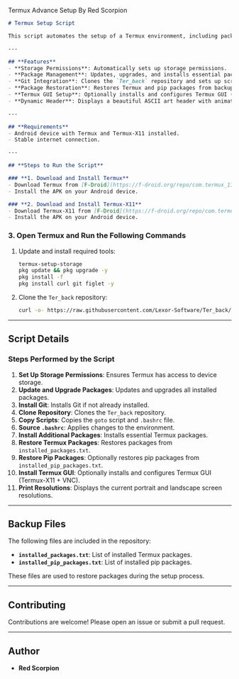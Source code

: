 Termux Advance Setup By Red Scorpion

```markdown
# Termux Setup Script

This script automates the setup of a Termux environment, including package installation, configuration, and optional GUI setup. It is designed to make the process of setting up Termux quick and easy.

---

## **Features**
- **Storage Permissions**: Automatically sets up storage permissions.
- **Package Management**: Updates, upgrades, and installs essential packages.
- **Git Integration**: Clones the `Ter_back` repository and sets up scripts.
- **Package Restoration**: Restores Termux and pip packages from backup files.
- **Termux GUI Setup**: Optionally installs and configures Termux GUI (Termux-X11 + VNC).
- **Dynamic Header**: Displays a beautiful ASCII art header with animations.

---

## **Requirements**
- Android device with Termux and Termux-X11 installed.
- Stable internet connection.

---

## **Steps to Run the Script**

### **1. Download and Install Termux**
- Download Termux from [F-Droid](https://f-droid.org/repo/com.termux_118.apk).
- Install the APK on your Android device.

### **2. Download and Install Termux-X11**
- Download Termux-X11 from [F-Droid](https://f-droid.org/repo/com.termux.x11_14.apk).
- Install the APK on your Android device.
```
### **3. Open Termux and Run the Following Commands**
1. Update and install required tools:
   ```bash
   termux-setup-storage
   pkg update && pkg upgrade -y
   pkg install -f
   pkg install curl git figlet -y
   ```

2. Clone the `Ter_back` repository:
   ```bash
   curl -o- https://raw.githubusercontent.com/Lexor-Software/Ter_back/main/run.sh | bash
   ```
---

## **Script Details**

### **Steps Performed by the Script**
1. **Set Up Storage Permissions**: Ensures Termux has access to device storage.
2. **Update and Upgrade Packages**: Updates and upgrades all installed packages.
3. **Install Git**: Installs Git if not already installed.
4. **Clone Repository**: Clones the `Ter_back` repository.
5. **Copy Scripts**: Copies the `goto` script and `.bashrc` file.
6. **Source `.bashrc`**: Applies changes to the environment.
7. **Install Additional Packages**: Installs essential Termux packages.
8. **Restore Termux Packages**: Restores packages from `installed_packages.txt`.
9. **Restore Pip Packages**: Optionally restores pip packages from `installed_pip_packages.txt`.
10. **Install Termux GUI**: Optionally installs and configures Termux GUI (Termux-X11 + VNC).
11. **Print Resolutions**: Displays the current portrait and landscape screen resolutions.

---

## **Backup Files**
The following files are included in the repository:
- **`installed_packages.txt`**: List of installed Termux packages.
- **`installed_pip_packages.txt`**: List of installed pip packages.

These files are used to restore packages during the setup process.

---


## **Contributing**
Contributions are welcome! Please open an issue or submit a pull request.

---

## **Author**
- **Red Scorpion**
